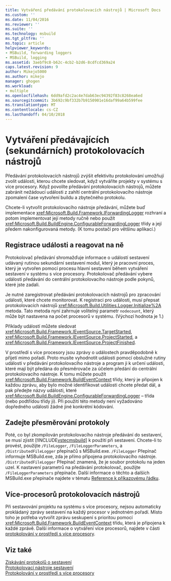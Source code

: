 ```yaml
---
title: Vytváření předávání protokolovacích nástrojů | Microsoft Docs
ms.custom: ''
ms.date: 11/04/2016
ms.reviewer: ''
ms.suite: ''
ms.technology: msbuild
ms.tgt_pltfrm: ''
ms.topic: article
helpviewer_keywords:
- MSBuild, forwarding loggers
- MSBuild, logging
ms.assetid: 3aebf9c8-b62c-4cb2-b2d6-8cdfcd369a24
caps.latest.revision: 9
author: Mikejo5000
ms.author: mikejo
manager: ghogen
ms.workload:
- multiple
ms.openlocfilehash: 6dd9afd2c2ac4e7dab63ec94392f83c8268ea6ed
ms.sourcegitcommit: 3b692c9bf332b7b9150901e16daf99a64b599fee
ms.translationtype: MT
ms.contentlocale: cs-CZ
ms.lasthandoff: 04/10/2018
---
```

# <a name="creating-forwarding-loggers"></a>Vytváření předávajících (sekundárních) protokolovacích nástrojů
Předávání protokolovacích nástrojů zvýšit efektivitu protokolování umožňují zvolit události, kterou chcete sledovat, když vytváříte projekty v systému s více procesory. Když povolíte předávání protokolovacích nástrojů, můžete zabránit nežádoucí události z zahltí centrální protokolovacího nástroje zpomalení čase vytvoření buildu a zbytečného protokolu.  
  
 Chcete-li vytvořit protokolovacího nástroje předávání, můžete buď implementace <xref:Microsoft.Build.Framework.IForwardingLogger> rozhraní a potom implementovat její metody ručně nebo použít <xref:Microsoft.Build.BuildEngine.ConfigurableForwardingLogger> třídy a její předem nakonfigurovaná metody. (K tomu postačí pro většinu aplikací.)  
  
## <a name="register-events-and-respond-to-them"></a>Registrace události a reagovat na ně  
 Protokolovač předávání shromažďuje informace o událostí sestavení udávaný rutinou sekundární sestavení modul, který je pracovní proces, který je vytvořen pomocí procesu hlavní sestavení během vytváření sestavení v systému s více procesory. Protokolovač předávání vybere události předávání do centrální protokolovacího nástroje podle pokynů, které jste zadali.  
  
 Je nutné zaregistrovat předávání protokolovacích nástrojů pro zpracování události, které chcete monitorovat. K registraci pro události, musí přepsat protokolovacích nástrojů <xref:Microsoft.Build.Utilities.Logger.Initialize%2A> metoda. Tato metoda nyní zahrnuje volitelný parametr `nodecount`, který může být nastavena na počet procesorů v systému. (Výchozí hodnota je 1.)  
  
 Příklady událostí můžete sledovat <xref:Microsoft.Build.Framework.IEventSource.TargetStarted>, <xref:Microsoft.Build.Framework.IEventSource.ProjectStarted>, a <xref:Microsoft.Build.Framework.IEventSource.ProjectFinished>.  
  
 V prostředí s více procesory jsou zprávy o událostech pravděpodobně k přijetí mimo pořadí. Proto musíte vyhodnotit události pomocí obslužné rutiny události v předávání protokolovacího nástroje a program ji k určení události, které mají být předána do přesměrovače za účelem předání do centrální protokolovacího nástroje. K tomu můžete použít <xref:Microsoft.Build.Framework.BuildEventContext> třídy, který je připojen k každou zprávu, aby bylo možné identifikovat události chcete předat dál, a pak předejte názvy události, které <xref:Microsoft.Build.BuildEngine.ConfigurableForwardingLogger> – třída (nebo podtřídou třídy ji). Při použití této metody není vyžadováno dopředného události žádné jiné konkrétní kódování.  
  
## <a name="specify-a-forwarding-logger"></a>Zadejte přesměrování protokoly  
 Poté, co byl zkompilován protokolovacího nástroje předávání do sestavení, se musí zjistit [!INCLUDE[vstecmsbuild](../extensibility/internals/includes/vstecmsbuild_md.md)] k použití při sestavení. Chcete-li to provést, použijte `/FileLogger`, `/FileLoggerParameters`, a `/DistributedFileLogger` přepínačů s MSBuild.exe. `/FileLogger` Přepínač informuje MSBuild.exe, zda je přímo připojena protokolovacího nástroje. `/DistributedFileLogger` Přepínač znamená, že je soubor protokolu na jeden uzel. K nastavení parametrů na předávání protokolovač, použijte `/FileLoggerParameters` přepínače. Další informace o těchto a dalších MSBuild.exe přepínače najdete v tématu [Reference k příkazovému řádku](../msbuild/msbuild-command-line-reference.md).  
  
## <a name="multi-processor-aware-loggers"></a>Více-procesorů protokolovacích nástrojů  
 Při sestavování projektu na systému s více procesory, nejsou automaticky prokládaný zprávy sestavení na každý procesor v jednotném pořadí. Místo toho je potřeba vytvořit zprávu seskupení s prioritou pomocí <xref:Microsoft.Build.Framework.BuildEventContext> třídu, která je připojena k každé zprávě. Další informace o vytváření více procesorů, najdete v části [protokolování v prostředí s více procesory](../msbuild/logging-in-a-multi-processor-environment.md).  
  
## <a name="see-also"></a>Viz také  
 [Získávání protokolů o sestavení](../msbuild/obtaining-build-logs-with-msbuild.md)   
 [Protokolovací nástroje sestavení](../msbuild/build-loggers.md)   
 [Protokolování v prostředí s více procesory](../msbuild/logging-in-a-multi-processor-environment.md)